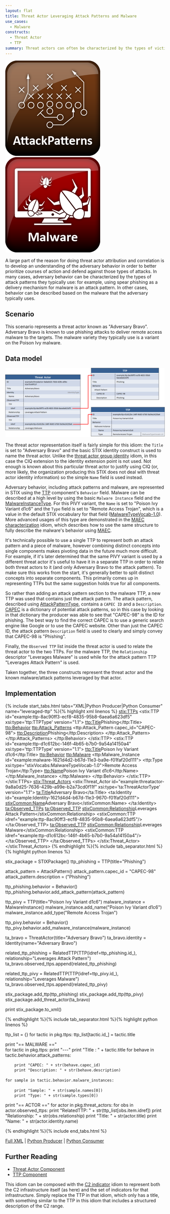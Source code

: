 ```yaml
---
layout: flat
title: Threat Actor Leveraging Attack Patterns and Malware
use_cases:
  - Malware
constructs:
  - Threat Actor
  - TTP
summary: Threat actors can often be characterized by the types of victims they target, attack patterns they leverage, and malware varieties that they use. This Threat Actor idiom describes how you can use a leveraged TTP to represent a threat actor that leverages a certain variety of malware.
---
```


<img src="/images/Attack Patterns.png" class="component-img" alt="Attack Patterns Icon" />

<img src="/images/Malware.png" class="component-img" alt="Malware Icon" />

A large part of the reason for doing threat actor attribution and correlation is to develop an understanding of the adversary behavior in order to better prioritize courses of action and defend against those types of attacks. In many cases, adversary behavior can be characterized by the types of attack patterns they typically use: for example, using spear phishing as a delivery mechanism for malware is an attack pattern. In other cases, behavior can be described based on the malware that the adversary typically uses.

## Scenario

This scenario represents a threat actor known as "Adversary Bravo". Adversary Bravo is known to use phishing attacks to deliver remote access malware to the targets. The malware variety they typically use is a variant on the Poison Ivy malware.

## Data model

<img src="diagram.png" alt="Threat Actor Leveraging Attack Patterns and Malware" />

The threat actor representation itself is fairly simple for this idiom: the `Title` is set to "Adversary Bravo" and the basic STIX identity construct is used to name the threat actor. Unlike the [threat actor group identity](../identity-group) idiom, in this case the CIQ extension to the identity extension point is not used. Not enough is known about this particular threat actor to justify using CIQ (or, more likely, the organization producing this STIX does not deal with threat actor identity information) so the simple `Name` field is used instead.

Adversary behavior, including attack patterns and malware, are represented in STIX using the [TTP](/data-model/{{site.current_version}}/ttp/TTPType) component's `Behavior` field. Malware can be described at a high level by using the basic `Malware Instance` field and the [MalwareInstanceType](/data-model/{{site.current_version}}/ttp/MalwareInstanceType). For this PIVY variant, the `Name` is set to "Poison Ivy Variant d1c6" and the `Type` field is set to "Remote Access Trojan", which is a value in the default STIX vocabulary for that field ([MalwareTypeVocab-1.0](/data-model/{{site.current_version}}/stixVocabs/MalwareTypeVocab-1.0)). More advanced usages of this type are demonstrated in the [MAEC characterization](../maec-malware) idiom, which describes how to use the same structure to fully describe the malware's behavior using [MAEC](http://maec.mitre.org).

It's technically possible to use a single TTP to represent both an attack pattern and a piece of malware, however combining distinct concepts into single components makes pivoting data in the future much more difficult. For example, if it's later determined that the same PIVY variant is used by a different threat actor it's useful to have it in a separate TTP in order to relate both threat actors to it (and only Adversary Bravo to the attack pattern). To make sure this works from the start, it's generally better to split distinct concepts into separate components. This primarily comes up in representing TTPs but the same suggestion holds true for all components.

So rather than adding an attack pattern section to the malware TTP, a new TTP was used that contains just the attack pattern. The attack pattern, described using [AttackPatternType](/data-model/{{site.current_version}}/ttp/AttackPatternType), contains a `CAPEC ID` and a `Description`. [CAPEC](http://capec.mitre.org) is a dictionary of potential attack patterns, so in this case by looking in that dictionary the producer was able to see that "CAPEC-98" is the ID for phishing. The best way to find the correct CAPEC is to use a generic search engine like Google or to use the CAPEC website. Other than just the CAPEC ID, the attack pattern `Description` field is used to clearly and simply convey that CAPEC-98 is "Phishing".

Finally, the `Observed TTP` list inside the threat actor is used to relate the threat actor to the two TTPs. For the malware TTP, the `Relationship` descriptor "Leverages Malware" is used while for the attack pattern TTP "Leverages Attack Pattern" is used.

Taken together, the three constructs represent the threat actor and the known malware/attack patterns leveraged by that actor.

## Implementation

{% include start_tabs.html tabs="XML|Python Producer|Python Consumer" name="leveraged-ttp" %}{% highlight xml linenos %}
    <stix:TTPs>
        <stix:TTP id="example:ttp-8ac90ff3-ecf8-4835-95b8-6aea6a623df5" xsi:type='ttp:TTPType' version="1.1">
            <ttp:Title>Phishing</ttp:Title>
            <ttp:Behavior>
                <ttp:Attack_Patterns>
                    <ttp:Attack_Pattern capec_id="CAPEC-98">
                        <ttp:Description>Phishing</ttp:Description>
                    </ttp:Attack_Pattern>
                </ttp:Attack_Patterns>
            </ttp:Behavior>
        </stix:TTP>
        <stix:TTP id="example:ttp-d1c612bc-146f-4b65-b7b0-9a54a14150a4" xsi:type='ttp:TTPType' version="1.1">
            <ttp:Title>Poison Ivy Variant d1c6</ttp:Title>
            <ttp:Behavior>
                <ttp:Malware>
                    <ttp:Malware_Instance id="example:malware-1621d4d2-b67d-11e3-ba9e-f01faf20d111">
                        <ttp:Type xsi:type="stixVocabs:MalwareTypeVocab-1.0">Remote Access Trojan</ttp:Type>
                        <ttp:Name>Poison Ivy Variant d1c6</ttp:Name>
                    </ttp:Malware_Instance>
                </ttp:Malware>
            </ttp:Behavior>
        </stix:TTP>
    </stix:TTPs>
    <stix:Threat_Actors>
        <stix:Threat_Actor id="example:threatactor-9a8a0d25-7636-429b-a99e-b2a73cd0f11f" xsi:type='ta:ThreatActorType' version="1.1">
            <ta:Title>Adversary Bravo</ta:Title>
            <ta:Identity id="example:Identity-1621d4d4-b67d-11e3-9670-f01faf20d111">
                <stixCommon:Name>Adversary Bravo</stixCommon:Name>
            </ta:Identity>
            <ta:Observed_TTPs>
                <ta:Observed_TTP>
                    <stixCommon:Relationship>Leverages Attack Pattern</stixCommon:Relationship>
                    <stixCommon:TTP idref="example:ttp-8ac90ff3-ecf8-4835-95b8-6aea6a623df5"/>
                </ta:Observed_TTP>
                <ta:Observed_TTP>
                    <stixCommon:Relationship>Leverages Malware</stixCommon:Relationship>
                    <stixCommon:TTP idref="example:ttp-d1c612bc-146f-4b65-b7b0-9a54a14150a4"/>
                </ta:Observed_TTP>
            </ta:Observed_TTPs>
        </stix:Threat_Actor>
    </stix:Threat_Actors>
{% endhighlight %}{% include tab_separator.html %}{% highlight python linenos %}

stix_package = STIXPackage()
ttp_phishing = TTP(title="Phishing")

attack_pattern = AttackPattern()
attack_pattern.capec_id = "CAPEC-98"
attack_pattern.description = ("Phishing")

ttp_phishing.behavior = Behavior()
ttp_phishing.behavior.add_attack_pattern(attack_pattern)

ttp_pivy = TTP(title="Poison Ivy Variant d1c6")
malware_instance = MalwareInstance()
malware_instance.add_name("Poison Ivy Variant d1c6")
malware_instance.add_type("Remote Access Trojan")

ttp_pivy.behavior = Behavior()
ttp_pivy.behavior.add_malware_instance(malware_instance)

ta_bravo = ThreatActor(title="Adversary Bravo")
ta_bravo.identity = Identity(name="Adversary Bravo")

related_ttp_phishing = RelatedTTP(TTP(idref=ttp_phishing.id_), relationship="Leverages Attack Pattern")
ta_bravo.observed_ttps.append(related_ttp_phishing)

related_ttp_pivy = RelatedTTP(TTP(idref=ttp_pivy.id_), relationship="Leverages Malware")
ta_bravo.observed_ttps.append(related_ttp_pivy)

stix_package.add_ttp(ttp_phishing)
stix_package.add_ttp(ttp_pivy)
stix_package.add_threat_actor(ta_bravo)

print stix_package.to_xml()


{% endhighlight %}{% include tab_separator.html %}{% highlight python linenos %}


ttp_list = {}
for tactic in pkg.ttps:
    ttp_list[tactic.id_] = tactic.title

print "== MALWARE =="    
for tactic in pkg.ttps:
    print "---"
    print "Title : " + tactic.title
    for behave in tactic.behavior.attack_patterns:

        print "CAPEC: " + str(behave.capec_id)
        print "Description: " + str(behave.description)
        
    for sample in tactic.behavior.malware_instances:

        print "Sample: " + str(sample.names[0]) 
        print "Type: " + str(sample.types[0])
        
print "== ACTOR =="
for actor in pkg.threat_actors:
    for obs in actor.observed_ttps:
        print "RelatedTTP: " + str(ttp_list[obs.item.idref])
        print "Relationship: " + str(obs.relationship)
    print "Title: " + str(actor.title)
    print "Name: " + str(actor.identity.name)


{% endhighlight %}{% include end_tabs.html %}

[Full XML](threat-actor-leveraging-attack-patterns-and-malware.xml) | [Python Producer](threat-actor-leveraging-attack-patterns-and-malware_producer.py) | [Python Consumer](threat-actor-leveraging-attack-patterns-and-malware_consumer.py)

## Further Reading

* [Threat Actor Component](/data-model/{{site.current_version}}/ta/ThreatActorType)
* [TTP Component](/data-model/{{site.current_version}}/ttp/TTPType)

This idiom can be composed with the [C2 indicator](../c2-indicator) idiom to represent both the C2 infrastructure itself (as here) and the set of indicators for that infrastructure. Simply replace the TTP in that idiom, which only has a title, with something similar to the TTP in this idiom that includes a structured description of the C2 range.

